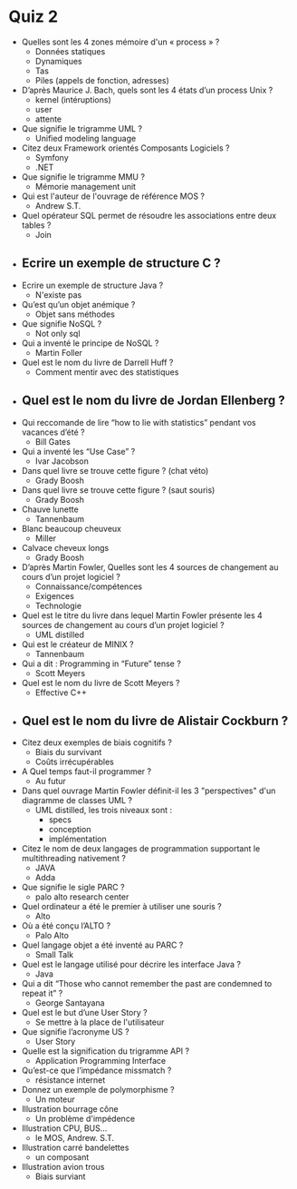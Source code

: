 # Quiz 2

- Quelles sont les 4 zones mémoire d'un « process » ?
	- Données statiques 
	- Dynamiques
	- Tas
	- Piles (appels de fonction, adresses)
- D’après Maurice J. Bach, quels sont les 4 états d’un process Unix ?
	- kernel (intéruptions)
	- user
	- attente
- Que signifie le trigramme UML ?
	- Unified modeling language
- Citez deux Framework orientés Composants Logiciels ?
	- Symfony
	- .NET
- Que signifie le trigramme MMU ?
	- Mémorie management unit
- Qui est l'auteur de l'ouvrage de référence MOS ?
	- Andrew S.T.
- Quel opérateur SQL permet de résoudre les associations entre deux tables ?
	- Join
- Ecrire un exemple de structure C ?
	- 
- Ecrire un exemple de structure Java ?
	- N'existe pas
- Qu’est qu’un objet anémique ?
	- Objet sans méthodes
- Que signifie NoSQL ?
	- Not only sql
- Qui a inventé le principe de NoSQL ?
	- Martin Foller
- Quel est le nom du livre de Darrell Huff ?
	- Comment mentir avec des statistiques
- Quel est le nom du livre de Jordan Ellenberg ?
	- 
- Qui reccomande de lire “how to lie with statistics” pendant vos vacances d’été ?
	- Bill Gates
- Qui a inventé les “Use Case” ?
	- Ivar Jacobson
- Dans quel livre se trouve cette figure ? (chat véto)
	- Grady Boosh
- Dans quel livre se trouve cette figure ? (saut souris)
	- Grady Boosh
- Chauve lunette
	- Tannenbaum
- Blanc beaucoup cheuveux 
	- Miller
- Calvace cheveux longs 
	- Grady Boosh
- D’après Martin Fowler, Quelles sont les 4 sources de changement au cours d’un projet logiciel ?
	- Connaissance/compétences
	- Exigences
	- Technologie
- Quel est le titre du livre dans lequel Martin Fowler présente les 4 sources de changement au cours d’un projet logiciel ?
	- UML distilled
- Qui est le créateur de MINIX ?
	- Tannenbaum
- Qui a dit : Programming in “Future” tense ?
	- Scott Meyers
- Quel est le nom du livre de Scott Meyers ?
	- Effective C++
- Quel est le nom du livre de Alistair Cockburn ?
	- 
- Citez deux exemples de biais cognitifs ?
	- Biais du survivant
	- Coûts irrécupérables
- A Quel temps faut-il programmer ?
	- Au futur
- Dans quel ouvrage Martin Fowler définit-il les 3 "perspectives" d'un diagramme de classes UML ?
	- UML distilled, les trois niveaux sont :
		- specs
		- conception
		- implémentation
- Citez le nom de deux langages de programmation supportant le multithreading nativement ?
	- JAVA
	- Adda
- Que signifie le sigle PARC ?
	- palo alto research center
- Quel ordinateur a été le premier à utiliser une souris ?
	- Alto
- Où a été conçu l’ALTO ?
	- Palo Alto
- Quel langage objet a été inventé au PARC ?
	- Small Talk
- Quel est le langage utilisé pour décrire les interface Java ?
	- Java
- Qui a dit “Those who cannot remember the past are condemned to repeat it” ?
	- George Santayana
- Quel est le but d’une User Story ?
	- Se mettre à la place de l'utilisateur
- Que signifie l’acronyme US ?
	- User Story
- Quelle est la signification du trigramme API ?
	- Application Programming Interface
- Qu’est-ce que l’impédance missmatch ?
	- résistance internet
- Donnez un exemple de polymorphisme ?
	- Un moteur
- Illustration bourrage cône
	- Un problème d'impédence
- Illustration CPU, BUS...
	- le MOS, Andrew. S.T.
- Illustration carré bandelettes
	- un composant
- Illustration avion trous
	- Biais surviant